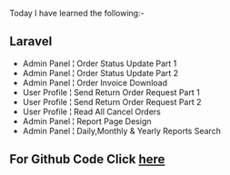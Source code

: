 Today I have learned the following:-

## Laravel
- Admin Panel ¦ Order Status Update Part 1
- Admin Panel ¦ Order Status Update Part 2
- Admin Panel ¦ Order Invoice Download
- User Profile ¦ Send Return Order Request Part 1
- User Profile ¦ Send Return Order Request Part 2
- User Profile ¦ Read All Cancel Orders
- Admin Panel ¦ Report Page Design
- Admin Panel ¦ Daily,Monthly & Yearly Reports Search

## For Github Code Click [here]()